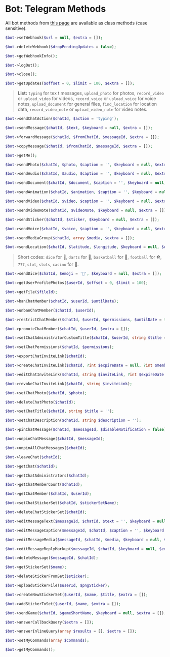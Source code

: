 # Bot: Telegram Methods

All bot methods from [this page](https://core.telegram.org/bots/api#available-methods) are available as class methods (case sensitive).

```php
$bot->setWebhook($url = null, $extra = []);
```

```php
$bot->deleteWebhook($dropPendingUpdates = false);
```

```php
$bot->getWebhookInfo();
```

```php
$bot->logOut();
```

```php
$bot->close();
```

```php
$bot->getUpdates($offset = 0, $limit = 100, $extra = []);
```

> **List:** `typing` for tex    t messages, `upload_photo` for photos, `record_video` or `upload_video` for videos, `record_voice` or `upload_voice` for voice notes, `upload_document` for general files, `find_location` for location data, `record_video_note` or `upload_video_note` for video notes.

```php
$bot->sendChatAction($chatId, $action = 'typing');
```

```php
$bot->sendMessage($chatId, $text, $keyboard = null, $extra = []);
```

```php
$bot->forwardMessage($chatId, $fromChatId, $messageId, $extra = []);
```

```php
$bot->copyMessage($chatId, $fromChatId, $messageId, $extra = []);
```

```php
$bot->getMe();
```

```php
$bot->sendPhoto($chatId, $photo, $caption = '', $keyboard = null, $extra = []);
```

```php
$bot->sendAudio($chatId, $audio, $caption = '', $keyboard = null, $extra = []);
```

```php
$bot->sendDocument($chatId, $document, $caption = '', $keyboard = null, $extra = []);
```

```php
$bot->sendAnimation($chatId, $animation, $caption = '', $keyboard = null, $extra = []);
```

```php
$bot->sendVideo($chatId, $video, $caption = '', $keyboard = null, $extra = []);
```

```php
$bot->sendVideoNote($chatId, $videoNote, $keyboard = null, $extra = []);
```

```php
$bot->sendSticker($chatId, $sticker, $keyboard = null, $extra = []);
```

```php
$bot->sendVoice($chatId, $voice, $caption = '', $keyboard = null, $extra = []);
```

```php
$bot->sendMediaGroup($chatId, array $media, $extra = []);
```

```php
$bot->sendLocation($chatId, $latitude, $longitude, $keyboard = null, $extra = []);
```

> Short codes: `dice` for 🎲, `darts` for 🎯, `basketball` for 🏀, `football` for ⚽️, `777`, `slot`, `slots`, `casino` for 🎰.
>
```php
$bot->sendDice($chatId, $emoji = '🎲', $keyboard = null, $extra = []);
```

```php
$bot->getUserProfilePhotos($userId, $offset = 0, $limit = 100);
```

```php
$bot->getFile($fileId);
```

```php
$bot->banChatMember($chatId, $userId, $untilDate);
```

```php
$bot->unbanChatMember($chatId, $userId);
```

```php
$bot->restrictChatMember($chatId, $userId, $permissions, $untilDate = false);
```

```php
$bot->promoteChatMember($chatId, $userId, $extra = []);
```

```php
$bot->setChatAdministratorCustomTitle($chatId, $userId, string $title = '');
```

```php
$bot->setChatPermissions($chatId, $permissions);
```

```php
$bot->exportChatInviteLink($chatId);
```

```php
$bot->createChatInviteLink($chatId, ?int $expireDate = null, ?int $memberLimit = null);
```

```php
$bot->editChatInviteLink($chatId, string $inviteLink, ?int $expireDate = null, ?int $memberLimit = null);
```

```php
$bot->revokeChatInviteLink($chatId, string $inviteLink);
```

```php
$bot->setChatPhoto($chatId, $photo);
```

```php
$bot->deleteChatPhoto($chatId);
```

```php
$bot->setChatTitle($chatId, string $title = '');
```

```php
$bot->setChatDescription($chatId, string $description = '');
```

```php
$bot->pinChatMessage($chatId, $messageId, $disableNotification = false);
```

```php
$bot->unpinChatMessage($chatId, $messageId);
```

```php
$bot->unpinAllChatMessages($chatId);
```

```php
$bot->leaveChat($chatId);
```

```php
$bot->getChat($chatId);
```

```php
$bot->getChatAdministrators($chatId);
```

```php
$bot->getChatMemberCount($chatId);
```

```php
$bot->getChatMember($chatId, $userId);
```

```php
$bot->setChatStickerSet($chatId, $stickerSetName);
```

```php
$bot->deleteChatStickerSet($chatId);
```

```php
$bot->editMessageText($messageId, $chatId, $text = '', $keyboard = null, $extra = []);
```

```php
$bot->editMessageCaption($messageId, $chatId, $caption = '', $keyboard = null, $extra = []);
```

```php
$bot->editMessageMedia($messageId, $chatId, $media, $keyboard = null, $extra = []);
```

```php
$bot->editMessageReplyMarkup($messageId, $chatId, $keyboard = null, $extra = []);
```

```php
$bot->deleteMessage($messageId, $chatId);
```

```php
$bot->getStickerSet($name);
```

```php
$bot->deleteStickerFromSet($sticker);
```

```php
$bot->uploadStickerFile($userId, $pngSticker);
```

```php
$bot->createNewStickerSet($userId, $name, $title, $extra = []);
```

```php
$bot->addStickerToSet($userId, $name, $extra = []);
```

```php
$bot->sendGame($chatId, $gameShortName, $keyboard = null, $extra = []);
```

```php
$bot->answerCallbackQuery($extra = []);
```

```php
$bot->answerInlineQuery(array $results = [], $extra = []);
```

```php
$bot->setMyCommands(array $commands);
```

```php
$bot->getMyCommands();
```